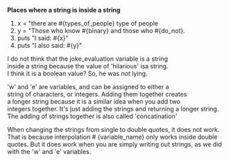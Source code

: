  __Places where a string is inside a string <br>__

   1. x = "there are #{types_of_people} type of people <br>
   2. y = "Those who know #{binary} and those who #{do_not}.<br>
   3. puts "I said: #{x}" <br>
   4. puts "I also said: #{y}" <br>

 I do not think that the joke_evaluation variable is a string <br>
 inside a string because the value of 'hilarious' isa string.<br>
 I think it is a boolean value? So, he was *not*  lying. <br>


  'w' and 'e' are variables, and can be assigned to either a <br>
  string of characters, or integers. Adding them together creates <br>
  a longer string because it is a similar idea when you add two <br>
  integers together. It's just adding the strings and returning a longer string. <br>
  The adding of strings together is also called 'concatination' <br>


When changing the strings from single to double quotes, it does not work. <br>
That is because interpolation # {variable_name} only works inside double <br>
quotes. But it does work when you are simply writing out strings, as we did <br>
with the 'w' and 'e' variables.